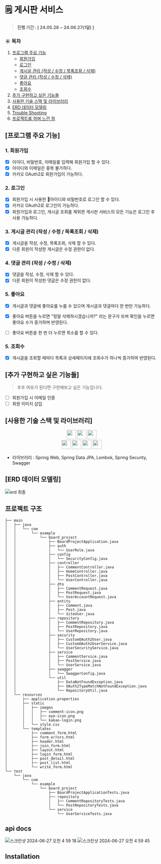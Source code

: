 # 🗒️ 게시판 서비스

> **진행 기간 : [ 24.05.28 ~ 24.06.27(1달) ]**

### ☀️ 목차

1. [프로그램 주요 기능](#프로그램-주요-기능)
    + [회원가입](#1-회원가입)
    + [로그인](#2-로그인)
    + [게시글 관리 (작성 / 수정 / 목록조회 / 삭제)](#3-게시글-관리)
    + [댓글 관리 (작성 / 수정 / 삭제)](#4-댓글-관리)
    + [좋아요](#5-좋아요)
    + [조회수](#6-조회수)
2. [추가 구현하고 싶은 기능들](#추가-구현하고-싶은-기능들)
3. [사용한 기술 스택 및 라이브러리](#사용한-기술-스택-및-라이브러리)
4. [ERD 데이터 모델링](#erd-데이터-모델링)
5. [Trouble Shooting](#trouble-shooting)
6. [프로젝트를 하며 느낀 점](#프로젝트를-하며-느낀-점)

## [프로그램 주요 기능]

### 1. 회원가입

- [x] 아이디, 비밀번호, 이메일를 입력해 회원가입 할 수 있다.
- [x] 아이디와 이메일은 중복 불가하다.
- [x] 카카오 OAuth2로 회원가입이 가능하다. 

### 2. 로그인

- [x] 회원가입 시 사용한 아이디와 비밀번호로 로그인 할 수 있다.
- [x] 카카오 OAuth2로 로그인이 가능하다. 
- [x] 회원가입과 로그인, 게시글 조회를 제외한 게시판 서비스의 모든 기능은 로그인 후 사용 가능하다.

### 3. 게시글 관리 (작성 / 수정 / 목록조회 / 삭제)

- [x] 게시글을 작성, 수정, 목록조회, 삭제 할 수 있다.
- [x] 다른 회원이 작성한 게시글은 수정 권한이 없다.

### 4. 댓글 관리 (작성 / 수정 / 삭제)

- [x] 댓글을 작성, 수정, 삭제 할 수 있다.
- [x] 다른 회원이 작성한 댓글은 수정 권한이 없다.

### 5. 좋아요

- [x] 게시글과 댓글에 좋아요를 누를 수 있으며 게시글과 댓글마다 한 번만 가능하다.
- [x] 좋아요 버튼을 누르면 "정말 삭제하시겠습니까?" 라는 문구가 뜨며 확인을 누르면 좋아요 수가 증가하며 반영된다.
- [ ] 좋아요 버튼을 한 번 더 누르면 취소를 할 수 있다.
      

### 5. 조회수

- [x] 게시글을 조회할 때마다 목록과 상세페이지에 조회수가 하나씩 증가하여 반영된다.


## [추가 구현하고 싶은 기능들]

> 추후 여유가 된다면 구현해보고 싶은 기능입니다.

- [ ] 회원가입 시 이메일 인증
- [ ] 회원 이미지 삽입

## [사용한 기술 스택 및 라이브러리]

<div align=center> 

<img height="30" src="https://img.shields.io/badge/Spring-6DB33F?style=flat-square&logo=Spring&logoColor=white"/>
<img height="30" src="https://img.shields.io/badge/Java-007396?style=flat-square&logo=java&logoColor=white"/>
<img height="30" src="https://img.shields.io/badge/MySql-4479A1?style=flat-square&logo=mysql&logoColor=white"/>
<br/>
<img height="30" src="https://img.shields.io/badge/Git-F05032?style=flat-square&logo=git&logoColor=white"/>
<img height="30" src="https://img.shields.io/badge/GitHub-black?style=flat-square&logo=GitHub&logoColor=white"/>
<img height="30" src="https://img.shields.io/badge/Docker-2496ED?style=flat-square&logo=docker&logoColor=white"/>
<img height="30" src="https://img.shields.io/badge/AWS-232F3E?style=flat-square&logo=amazon-aws&logoColor=white"/>

</div>

- 라이브러리 : Spring Web, Spring Data JPA, Lombok, Spring Security, Swagger

## [ERD 데이터 모델링]

![erd 최종](https://github.com/jekyeongkim/board-project/assets/130130973/e707fc74-05f9-4e7c-a764-b9036ca4c5e1)

## 프로젝트 구조

```
├── main
│   ├── java
│   │   └── com
│   │       └── example
│   │           └── board_project
│   │               ├── BoardProjectApplication.java
│   │               ├── auth
│   │               │   └── UserRole.java
│   │               ├── config
│   │               │   └── SecurityConfig.java
│   │               ├── controller
│   │               │   ├── CommentController.java
│   │               │   ├── HomeController.java
│   │               │   ├── PostController.java
│   │               │   └── UserController.java
│   │               ├── dto
│   │               │   ├── CommentRequest.java
│   │               │   ├── PostRequest.java
│   │               │   └── UserAccountRequest.java
│   │               ├── entity
│   │               │   ├── Comment.java
│   │               │   ├── Post.java
│   │               │   └── SiteUser.java
│   │               ├── repository
│   │               │   ├── CommentRepository.java
│   │               │   ├── PostRepository.java
│   │               │   └── UserRepository.java
│   │               ├── security
│   │               │   ├── CustomOAuth2User.java
│   │               │   ├── CustomOAuth2UserService.java
│   │               │   └── UserSecurityService.java
│   │               ├── service
│   │               │   ├── CommentService.java
│   │               │   ├── PostService.java
│   │               │   └── UserService.java
│   │               ├── swagger
│   │               │   └── SwaggerConfig.java
│   │               └── util
│   │                   ├── DataNotFoundException.java
│   │                   ├── OAuth2TypeMatchNotFoundException.java
│   │                   └── RepositoryUtil.java
│   └── resources
│       ├── application.properties
│       ├── static
│       │   ├── images
│       │   │   ├── comment-icon.png
│       │   │   ├── eye-icon.png
│       │   │   └── kakao-login.png
│       │   └── style.css
│       └── templates
│           ├── comment_form.html
│           ├── form_errors.html
│           ├── header.html
│           ├── join_form.html
│           ├── layout.html
│           ├── login_form.html
│           ├── post_detail.html
│           ├── post_list.html
│           └── write_form.html
└── test
    └── java
        └── com
            └── example
                └── board_project
                    ├── BoardProjectApplicationTests.java
                    ├── repository
                    │   ├── CommentRepositoryTests.java
                    │   └── PostRepositoryTests.java
                    └── service
                        └── UserServiceTests.java
```

## api docs

![스크린샷 2024-06-27 오전 4 59 18](https://github.com/jekyeongkim/board-project/assets/130130973/68ccf233-498b-4774-848e-059bc9151779)
![스크린샷 2024-06-27 오전 4 59 45](https://github.com/jekyeongkim/board-project/assets/130130973/e42d49d1-583d-413f-9170-f9c1390937cb)
## Installation

